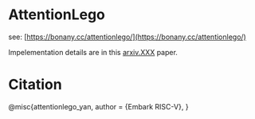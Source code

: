 # AttentionLego

see: [https://bonany.cc/attentionlego/](https://bonany.cc/attentionlego/)

Impelementation details are in this [arxiv.XXX](arxivLXXX) paper.

# Citation
@misc{attentionlego_yan,
author = {Embark RISC-V},
}